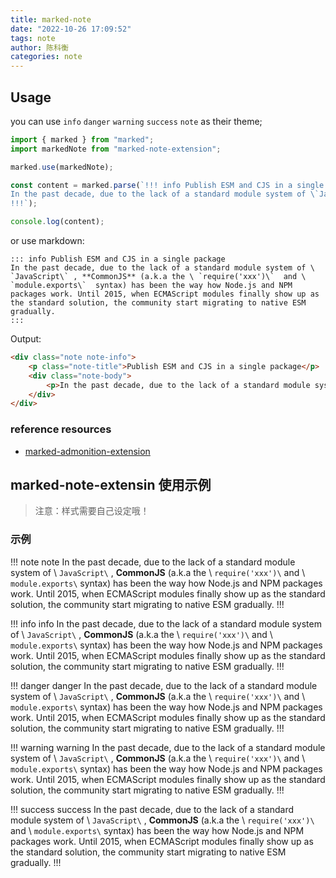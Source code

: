 ```yaml
---
title: marked-note
date: "2022-10-26 17:09:52"
tags: note
author: 陈科衡
categories: note
---
```


## Usage

you can use `info` `danger` `warning` `success` `note`  as their theme;

```js
import { marked } from "marked";
import markedNote from "marked-note-extension";

marked.use(markedNote);

const content = marked.parse(`!!! info Publish ESM and CJS in a single package
In the past decade, due to the lack of a standard module system of \`JavaScript\`, **CommonJS** (a.k.a the \`require('xxx')\` and \`module.exports\` syntax) has been the way how Node.js and NPM packages work. Until 2015, when ECMAScript modules finally show up as the standard solution, the community start migrating to native ESM gradually.
!!!`);

console.log(content);
```

or use markdown:
```text
::: info Publish ESM and CJS in a single package
In the past decade, due to the lack of a standard module system of \ `JavaScript\` , **CommonJS** (a.k.a the \ `require('xxx')\`  and \ `module.exports\`  syntax) has been the way how Node.js and NPM packages work. Until 2015, when ECMAScript modules finally show up as the standard solution, the community start migrating to native ESM gradually.
:::
```

Output: 
```html
<div class="note note-info">
    <p class="note-title">Publish ESM and CJS in a single package</p>
    <div class="note-body">
        <p>In the past decade, due to the lack of a standard module system of <code>JavaScript</code>, <strong>CommonJS</strong> (a.k.a the <code>require(&#39;xxx&#39;)</code> and <code>module.exports</code> syntax) has been the way how Node.js and NPM packages work. Until 2015, when ECMAScript modules finally show up as the standard solution, the community start migrating to native ESM gradually.</p>
    </div>
</div>
```

### reference resources
- [marked-admonition-extension](https://github.com/xiefucai/marked-admonition-extension)

## marked-note-extensin 使用示例
> 注意：样式需要自己设定哦！

### 示例

!!! note note 
In the past decade, due to the lack of a standard module system of \ `JavaScript\` , **CommonJS** (a.k.a the \ `require('xxx')\`  and \ `module.exports\`  syntax) has been the way how Node.js and NPM packages work. Until 2015, when ECMAScript modules finally show up as the standard solution, the community start migrating to native ESM gradually.
!!!


!!! info info
In the past decade, due to the lack of a standard module system of \ `JavaScript\` , **CommonJS** (a.k.a the \ `require('xxx')\`  and \ `module.exports\`  syntax) has been the way how Node.js and NPM packages work. Until 2015, when ECMAScript modules finally show up as the standard solution, the community start migrating to native ESM gradually.
!!!

!!! danger danger
In the past decade, due to the lack of a standard module system of \ `JavaScript\` , **CommonJS** (a.k.a the \ `require('xxx')\`  and \ `module.exports\`  syntax) has been the way how Node.js and NPM packages work. Until 2015, when ECMAScript modules finally show up as the standard solution, the community start migrating to native ESM gradually.
!!!

!!! warning warning
In the past decade, due to the lack of a standard module system of \ `JavaScript\` , **CommonJS** (a.k.a the \ `require('xxx')\`  and \ `module.exports\`  syntax) has been the way how Node.js and NPM packages work. Until 2015, when ECMAScript modules finally show up as the standard solution, the community start migrating to native ESM gradually.
!!!

!!! success success
In the past decade, due to the lack of a standard module system of \ `JavaScript\` , **CommonJS** (a.k.a the \ `require('xxx')\`  and \ `module.exports\`  syntax) has been the way how Node.js and NPM packages work. Until 2015, when ECMAScript modules finally show up as the standard solution, the community start migrating to native ESM gradually.
!!!